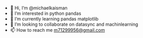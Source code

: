- 👋 Hi, I’m @michaelkaisman
- 👀 I’m interested in python pandas
- 🌱 I’m currently learning pandas matplotlib
- 💞️ I’m looking to collaborate on datasync and machinlearning
- 📫 How to reach me m71299956@gmail.com
